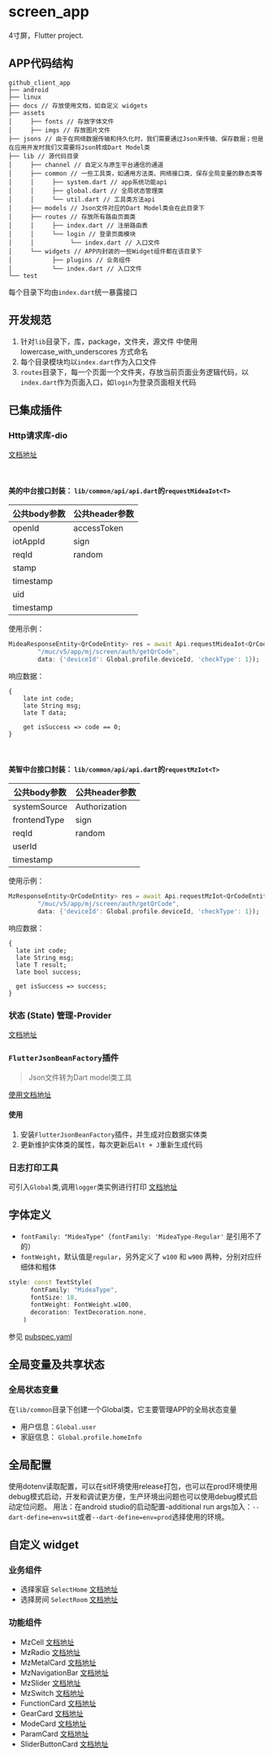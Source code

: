 # screen_app

4寸屏，Flutter project.

## APP代码结构

```
github_client_app
├── android
├── linux
├── docs // 存放使用文档，如自定义 widgets
├── assets
│     ├── fonts // 存放字体文件
│     ├── imgs // 存放图片文件
├── jsons // 由于在网络数据传输和持久化时，我们需要通过Json来传输、保存数据；但是在应用开发时我们又需要将Json转成Dart Model类
├── lib // 源代码目录
│     ├── channel // 自定义与原生平台通信的通道
│     ├── common // 一些工具类，如通用方法类、网络接口类、保存全局变量的静态类等
│     │     ├── system.dart // app系统功能api
│     │     ├── global.dart // 全局状态管理类
│     │     └── util.dart // 工具类方法api
│     ├── models // Json文件对应的Dart Model类会在此目录下   
│     ├── routes // 存放所有路由页面类
│     │     ├── index.dart // 注册路由表
│     │     └── login // 登录页面模块
│     │          └── index.dart // 入口文件
│     └── widgets // APP内封装的一些Widget组件都在该目录下
│           ├── plugins // 业务组件
│           └── index.dart // 入口文件
└── test
```

每个目录下均由`index.dart`统一暴露接口

## 开发规范
1. 针对`lib`目录下，库，package，文件夹，源文件 中使用 lowercase_with_underscores 方式命名
2. 每个目录模块均以`index.dart`作为入口文件
3. `routes`目录下，每一个页面一个文件夹，存放当前页面业务逻辑代码，以`index.dart`作为页面入口，如`login`为登录页面相关代码

## 已集成插件
### Http请求库-dio
[文档地址](https://github.com/flutterchina/dio/blob/develop/README-ZH.md)

<br>

#### 美的中台接口封装： `lib/common/api/api.dart`的`requestMideaIot<T>`

| 公共body参数 | 公共header参数 |
|------      |------|
| openId |  accessToken
| iotAppId | sign
| reqId |  random
| stamp |
| timestamp |
| uid |
| timestamp |

使用示例：
```dart
MideaResponseEntity<QrCodeEntity> res = await Api.requestMideaIot<QrCodeEntity>(
        "/muc/v5/app/mj/screen/auth/getQrCode",
        data: {'deviceId': Global.profile.deviceId, 'checkType': 1});
```

响应数据：
```
{
    late int code;
    late String msg;
    late T data;
    
    get isSuccess => code == 0;
}
```

<br>

#### 美智中台接口封装： `lib/common/api/api.dart`的`requestMzIot<T>`

| 公共body参数 | 公共header参数 |
|------|   ------|
| systemSource |   Authorization
| frontendType |  sign
| reqId |  random
| userId |
| timestamp |

使用示例：
```dart
MzResponseEntity<QrCodeEntity> res = await Api.requestMzIot<QrCodeEntity>(
        "/muc/v5/app/mj/screen/auth/getQrCode",
        data: {'deviceId': Global.profile.deviceId, 'checkType': 1});
```

响应数据：
```
{
  late int code;
  late String msg;
  late T result;
  late bool success;

  get isSuccess => success;
}
```

### 状态 (State) 管理-Provider
[文档地址](https://pub.flutter-io.cn/packages/provider)

### `FlutterJsonBeanFactory`插件
> Json文件转为Dart model类工具

[使用文档地址](https://www.loongwind.com/archives/374.html)

#### 使用
1. 安装`FlutterJsonBeanFactory`插件，并生成对应数据实体类
2. 更新维护实体类的属性，每次更新后`Alt + J`重新生成代码

### 日志打印工具
可引入`Global`类,调用`logger`类实例进行打印
[文档地址](https://pub.flutter-io.cn/packages/logger)

## 字体定义
- `fontFamily: "MideaType"`（`fontFamily: 'MideaType-Regular'` 是引用不了的）
- `fontWeight`，默认值是`regular`，另外定义了 `w100` 和 `w900` 两种，分别对应纤细体和粗体
```dart
style: const TextStyle(
      fontFamily: "MideaType",
      fontSize: 18,
      fontWeight: FontWeight.w100,
      decoration: TextDecoration.none,
    )
```

参见 [pubspec.yaml](./pubspec.yaml#L111)

## 全局变量及共享状态

### 全局状态变量
在`lib/common`目录下创建一个Global类，它主要管理APP的全局状态变量

- 用户信息：`Global.user`
- 家庭信息： `Global.profile.homeInfo`

## 全局配置
使用dotenv读取配置，可以在sit环境使用release打包，也可以在prod环境使用debug模式启动，开发和调试更方便，生产环境出问题也可以使用debug模式启动定位问题。
用法：在android studio的启动配置-additional run args加入：`--dart-define=env=sit`或者`--dart-define=env=prod`选择使用的环境。


## 自定义 widget
### 业务组件
- 选择家庭 `SelectHome` [文档地址](./docs/business/select_home.md)
- 选择房间 `SelectRoom` [文档地址](./docs/business/select_room.md)

### 功能组件
- MzCell [文档地址](./docs/mz_cell.md)
- MzRadio [文档地址](./docs/mz_radio.md)
- MzMetalCard [文档地址](./docs/mz_metal_card.md)
- MzNavigationBar [文档地址](./docs/mz_navigation_bar.md)
- MzSlider [文档地址](./docs/mz_slider.md)
- MzSwitch [文档地址](./docs/mz_switch.md)
- FunctionCard [文档地址](./docs/plugins/function_card.md)
- GearCard [文档地址](./docs/plugins/gear_card.md)
- ModeCard [文档地址](./docs/plugins/mode_card.md)
- ParamCard [文档地址](./docs/plugins/param_card.md)
- SliderButtonCard [文档地址](./docs/plugins/slider_button_card.md)